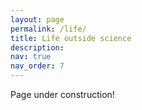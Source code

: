 ```yaml
---
layout: page
permalink: /life/
title: Life outside science
description:
nav: true
nav_order: 7
---
```


Page under construction!